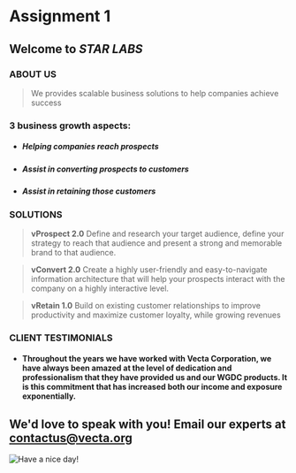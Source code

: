 # Assignment 1

## Welcome to _STAR LABS_

### ABOUT US

> We provides scalable business solutions to help companies achieve success

### 3 business growth aspects:

- ##### Helping companies reach _prospects_
- ##### Assist in converting _prospects to customers_
- ##### Assist in _retaining those customers_

### SOLUTIONS 

> **vProspect 2.0**
> Define and research your target audience, define your strategy to reach that audience and present a strong and memorable brand to that audience.

> **vConvert 2.0**
> Create a highly user-friendly and easy-to-navigate information architecture that will help your prospects interact with the company on a highly interactive level.

> **vRetain 1.0**
> Build on existing customer relationships to improve productivity and maximize customer loyalty, while growing revenues

### CLIENT TESTIMONIALS

- #### Throughout the years we have worked with Vecta Corporation, we have always been amazed at the level of dedication and professionalism that they have provided us and our WGDC products. It is this commitment that has increased both our income and exposure exponentially.


## We'd love to speak with you! Email our experts at [contactus@vecta.org](mailto:contactus@vecta.org)


![Have a nice day!](https://media1.giphy.com/media/xT3aEhG0bhrx3uXbz2/200w.webp?cid=ecf05e479fsuxt1isf0nx9jhcskd7ttvr4xuk8rdbs2xesym&rid=200w.webp&ct=g)